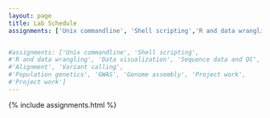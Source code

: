 ```yaml
---
layout: page
title: Lab Schedule
assignments: ['Unix commandline', 'Shell scripting','R and data wrangling', 'Data visualization', 'Sequence data and QC', "Alignment"]


#assignments: ['Unix commandline', 'Shell scripting',
#'R and data wrangling', 'Data visualization', 'Sequence data and QC',
#'Alignment', 'Variant calling',
#'Population genetics', 'GWAS', 'Genome assembly', 'Project work', 
#'Project work']
---
```



{% include assignments.html %}

<!--
###Old material
[Assignment submission & checklist]({{ site.baseurl }}/materials/turn-in-checklist)

The above assignments are for this specific version of the course, but other
assignments are available as well. You can see the full list of
[assignments]({{ site.baseurl }}/assignments/), which may be useful if you're using this material
outside of an organized course.
-->
<!-- Schedule Management
- Update the `assignments:` list with `title:` from `assignments/` files. 
- Add 'Template' to `assignments:` to view the course template from `docs/`. 
- The remaining content should be left AS IS.
-->
